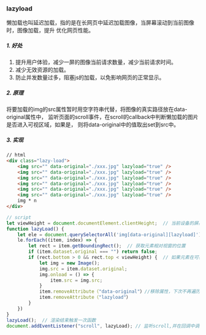 ### lazyload
懒加载也叫延迟加载，指的是在长网页中延迟加载图像，当屏幕滚动到当前图像时，图像加载，提升
优化网页性能。
##### 1. 好处
1. 提升用户体验，减少一屏的图像当前请求数量，减少当前请求时间。
2. 减少无效资源的加载。
3. 防止并发数量过多，阻塞js的加载，以免影响网页的正常显示。
##### 2. 原理
将要加载的img的src属性暂时用空字符串代替，将图像的真实路径放在data-original属性中，
监听页面的scroll事件，在scroll的callback中判断懒加载的图片是否进入可视区域，如果是，
则将data-original中的值取出set到src中。
##### 3. 实现
```html
// html
<div class="lazy-load">
    <img src="" data-original="./xxx.jpg" lazyload="true" />
    <img src="" data-original="./xxx.jpg" lazyload="true" />
    <img src="" data-original="./xxx.jpg" lazyload="true" />
    <img src="" data-original="./xxx.jpg" lazyload="true" />
    <img src="" data-original="./xxx.jpg" lazyload="true" />
    <img src="" data-original="./xxx.jpg" lazyload="true" />
    img * n
</div>
```
```js
// script
let viewHeight = document.documentElement.clientHeight;  // 当前设备的屏高
function lazyLoad() {
    let ele = document.querySelectorAll('img[data-original][lazyload]');
    le.forEach((item, index) => {
        let rect = item.getBoundingRect();  // 获取元素相对视窗的位置
        if (item.dataset.original === "") return false;
        if (rect.bottom > 0 && rect.top < viewHeight) {  // 如果元素在可视区
            let img = new Image();
            img.src = item.dataset.original;
            img.onload = () => {
                item.src = img.src;
            }
            item.removeAttribute（"data-original"）//移除属性，下次不再遍历
            item.removeAttribute（"lazyload"）
        }
    })
}
lazyLoad();  // 渲染结束触发一次函数
document.addEventListener("scroll", lazyLoad); // 监听scroll,并在回调中调用lazyLoad();
```